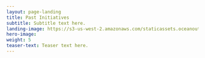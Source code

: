 ```yaml
---
layout: page-landing
title: Past Initiatives
subtitle: Subtitle text here.
landing-image: https://s3-us-west-2.amazonaws.com/staticassets.oceanoutcomes.org/rollover+images/placeholderrollover.jpg
hero-image:
weight: 5
teaser-text: Teaser text here. 
---
```

